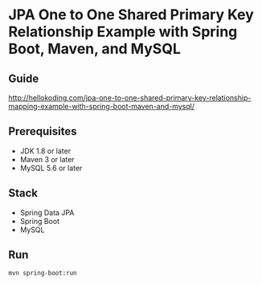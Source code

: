 # JPA One to One Shared Primary Key Relationship Example with Spring Boot, Maven, and MySQL

## Guide
http://hellokoding.com/jpa-one-to-one-shared-primary-key-relationship-mapping-example-with-spring-boot-maven-and-mysql/

## Prerequisites
- JDK 1.8 or later
- Maven 3 or later
- MySQL 5.6 or later

## Stack
- Spring Data JPA
- Spring Boot
- MySQL

## Run
`mvn spring-boot:run`

